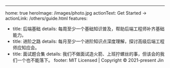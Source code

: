 ---
home: true
heroImage: /images/photo.jpg
actionText: Get Started →
actionLink: /others/guide.html
features:
- title: 后端基础
  details: 每周至少一个基础知识普及，帮助后端工程师补齐基础能力。
- title: 进阶之路
  details: 每月至少一个进阶知识点深度理解，探讨高级后端工程师应知应会。
- title: 面试题合集
  details: 我们不做面试造火箭、上班拧螺丝的事，但该会的我们一个也不能落下。
footer: MIT Licensed | Copyright © 2021-present Jin
